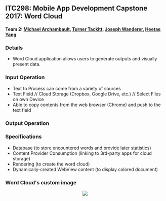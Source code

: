 ## ITC298: Mobile App Development Capstone 2017: Word Cloud 
#### Team 2: [Michael Archambault](https://github.com/mikearchie), [Turner Tackitt](https://github.com/Hastwell), [Joseph Wanderer](https://github.com/josephwanderer), [Heetae Yang](https://github.com/heetaey)

### Details
- Word Cloud application allows users to generate outputs and visually present data.

### Input Operation
- Text to Process can come from a variety of sources
- Text Field // Cloud Storage (Dropbox, Google Drive, etc.) // Select Files on own Device
- Able to copy contents from the web browser (Chrome) and push to the text field

### Output Operation


### Specifications
* Database (to store encountered words and provide later statistics)
* Content Provider Consumption (linking to 3rd-party apps for cloud storage)
* Rendering (to create the word cloud)
* Dynamically-created WebView content (to display colored document)

### Word Cloud's custom image
<p align="center">
  <img src="https://user-images.githubusercontent.com/22667520/28812952-06927bcc-764c-11e7-8362-695783845d66.png"/>
</p>
